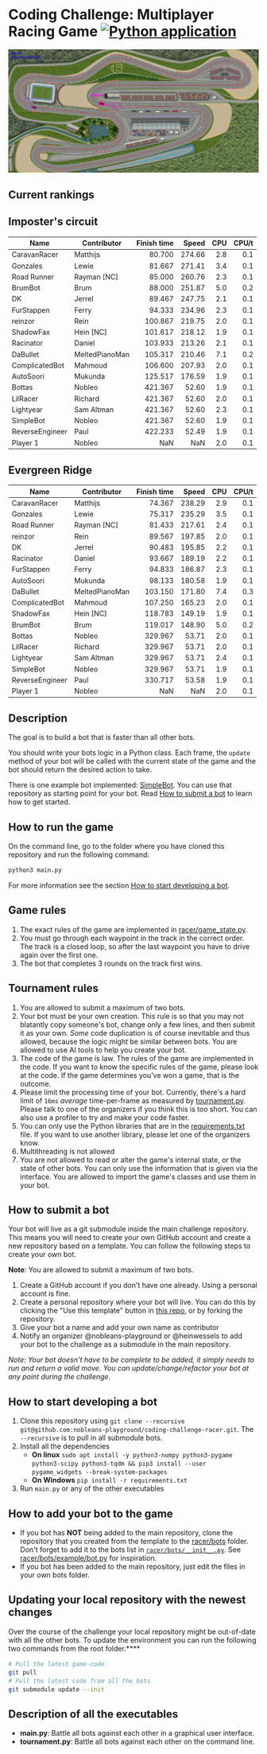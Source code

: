 # Coding Challenge: Multiplayer Racing Game [![Python application](https://github.com/nobleans-playground/coding-challenge-racer/actions/workflows/python-app.yml/badge.svg)](https://github.com/nobleans-playground/coding-challenge-racer/actions/workflows/python-app.yml)

![Demo](./demo.gif)

## Current rankings

## Imposter's circuit

| Name            | Contributor    | Finish time |  Speed | CPU | CPU/t |
|-----------------|----------------|------------:|-------:|----:|------:|
| CaravanRacer    | Matthijs       |      80.700 | 274.66 | 2.8 |   0.1 |
| Gonzales        | Lewie          |      81.667 | 271.41 | 3.4 |   0.1 |
| Road Runner     | Rayman [NC]    |      85.000 | 260.76 | 2.3 |   0.1 |
| BrumBot         | Brum           |      88.000 | 251.87 | 5.0 |   0.2 |
| DK              | Jerrel         |      89.467 | 247.75 | 2.1 |   0.1 |
| FurStappen      | Ferry          |      94.333 | 234.96 | 2.3 |   0.1 |
| reinzor         | Rein           |     100.867 | 219.75 | 2.0 |   0.1 |
| ShadowFax       | Hein [NC]      |     101.617 | 218.12 | 1.9 |   0.1 |
| Racinator       | Daniel         |     103.933 | 213.26 | 2.1 |   0.1 |
| DaBullet        | MeltedPianoMan |     105.317 | 210.46 | 7.1 |   0.2 |
| ComplicatedBot  | Mahmoud        |     106.600 | 207.93 | 2.0 |   0.1 |
| AutoSoori       | Mukunda        |     125.517 | 176.59 | 1.9 |   0.1 |
| Bottas          | Nobleo         |     421.367 |  52.60 | 1.9 |   0.1 |
| LilRacer        | Richard        |     421.367 |  52.60 | 2.0 |   0.1 |
| Lightyear       | Sam Altman     |     421.367 |  52.60 | 2.3 |   0.1 |
| SimpleBot       | Nobleo         |     421.367 |  52.60 | 1.9 |   0.1 |
| ReverseEngineer | Paul           |     422.233 |  52.49 | 1.9 |   0.1 |
| Player 1        | Nobleo         |         NaN |    NaN | 2.0 |   0.1 |

## Evergreen Ridge

| Name            | Contributor    | Finish time |  Speed | CPU | CPU/t |
|-----------------|----------------|------------:|-------:|----:|------:|
| CaravanRacer    | Matthijs       |      74.367 | 238.29 | 2.9 |   0.1 |
| Gonzales        | Lewie          |      75.317 | 235.29 | 3.5 |   0.1 |
| Road Runner     | Rayman [NC]    |      81.433 | 217.61 | 2.4 |   0.1 |
| reinzor         | Rein           |      89.567 | 197.85 | 2.0 |   0.1 |
| DK              | Jerrel         |      90.483 | 195.85 | 2.2 |   0.1 |
| Racinator       | Daniel         |      93.667 | 189.19 | 2.2 |   0.1 |
| FurStappen      | Ferry          |      94.833 | 186.87 | 2.3 |   0.1 |
| AutoSoori       | Mukunda        |      98.133 | 180.58 | 1.9 |   0.1 |
| DaBullet        | MeltedPianoMan |     103.150 | 171.80 | 7.4 |   0.3 |
| ComplicatedBot  | Mahmoud        |     107.250 | 165.23 | 2.0 |   0.1 |
| ShadowFax       | Hein [NC]      |     118.783 | 149.19 | 1.9 |   0.1 |
| BrumBot         | Brum           |     119.017 | 148.90 | 5.0 |   0.2 |
| Bottas          | Nobleo         |     329.967 |  53.71 | 2.0 |   0.1 |
| LilRacer        | Richard        |     329.967 |  53.71 | 2.0 |   0.1 |
| Lightyear       | Sam Altman     |     329.967 |  53.71 | 2.4 |   0.1 |
| SimpleBot       | Nobleo         |     329.967 |  53.71 | 1.9 |   0.1 |
| ReverseEngineer | Paul           |     330.717 |  53.58 | 1.9 |   0.1 |
| Player 1        | Nobleo         |         NaN |    NaN | 2.0 |   0.1 |

## Description

The goal is to build a bot that is faster than all other bots.

You should write your bots logic in a Python class.
Each frame, the `update` method of your bot will be called with the current state of the game and the bot should return the desired action to take.

There is one example bot implemented: [SimpleBot](https://github.com/nobleans-playground/coding-challenge-racer-bot-template/blob/main/bot.py).
You can use that repository as starting point for your bot.
Read [How to submit a bot](#how-to-submit-a-bot) to learn how to get started.

## How to run the game

On the command line, go to the folder where you have cloned this repository and run the following command:
```bash
python3 main.py
```
For more information see the section [How to start developing a bot](#how-to-start-developing-a-bot).

## Game rules

1. The exact rules of the game are implemented in [racer/game_state.py](./racer/game_state.py).
2. You must go through each waypoint in the track in the correct order.
   The track is a closed loop, so after the last waypoint you have to drive again over the first one.
3. The bot that completes 3 rounds on the track first wins.

## Tournament rules

1. You are allowed to submit a maximum of two bots.
2. Your bot must be your own creation.
   This rule is so that you may not blatantly copy someone's bot, change only a few lines, and then submit it as your own.
   *Some* code duplication is of course inevitable and thus allowed, because the logic might be similar between bots.
   You are allowed to use AI tools to help you create your bot.
3. The code of the game is law.
   The rules of the game are implemented in the code.
   If you want to know the specific rules of the game, please look at the code.
   If the game determines you've won a game, that is the outcome.
4. Please limit the processing time of your bot.
   Currently, there's a hard limit of `16ms` _average_ time-per-frame as measured by [tournament.py](./tournament.py).
   Please talk to one of the organizers if you think this is too short.
   You can also use a profiler to try and make your code faster.
5. You can only use the Python libraries that are in the [requirements.txt](./requirements.txt) file.
   If you want to use another library, please let one of the organizers know.
6. Multithreading is not allowed
7. You are not allowed to read or alter the game's internal state, or the state of other bots.
   You can only use the information that is given via the interface.
   You are allowed to import the game's classes and use them in your bot.

## How to submit a bot

Your bot will live as a git submodule inside the main challenge repository.
This means you will need to create your own GitHub account and create a new repository based on a template.
You can follow the following steps to create your own bot.

**Note**: You are allowed to submit a maximum of two bots.

1. Create a GitHub account if you don't have one already.
   Using a personal account is fine.
2. Create a personal repository where your bot will live.
   You can do this by clicking the "Use this template" button in [this repo](https://github.com/nobleans-playground/coding-challenge-racer-bot-template), or by forking the repository.
3. Give your bot a name and add your own name as contributor
4. Notify an organizer @nobleans-playground or @heinwessels to add your bot to the challenge as a submodule in the main repository.

_Note: Your bot doesn't have to be complete to be added, it simply needs to run and return a valid move. You can update/change/refactor your bot at any point during the challenge._

## How to start developing a bot

1. Clone this repository using `git clone --recursive git@github.com:nobleans-playground/coding-challenge-racer.git`.
   The `--recursive` is to pull in all submodule bots.
2. Install all the dependencies
   - **On linux** `sudo apt install -y python3-numpy python3-pygame python3-scipy python3-tqdm && pip3 install --user pygame_widgets --break-system-packages`
   - **On Windows** `pip install -r requirements.txt`
3. Run `main.py` or any of the other executables

## How to add your bot to the game

- If you bot has **NOT** being added to the main repository, clone the repository that you created from the template to the [racer/bots](./racer/bots) folder.
  Don't forget to add it to the bots list in [`racer/bots/__init__.py`](./racer/bots/__init__.py).
  See [racer/bots/example/bot.py](https://github.com/nobleans-playground/coding-challenge-racer-bot-template/blob/main/bot.py) for inspiration.
- If you bot has been added to the main repository, just edit the files in your own bots folder.

## Updating your local repository with the newest changes

Over the course of the challenge your local repository might be out-of-date with all the other bots.
To update the environment you can run the following two commands from the root folder.****

```sh
# Pull the latest game-code
git pull
# Pull the latest code from all the bots
git submodule update --init
```

## Description of all the executables

- **main.py**:
  Battle all bots against each other in a graphical user interface.
- **tournament.py**:
  Battle all bots against each other on the command line.
